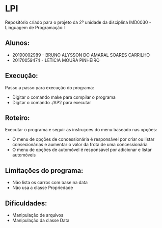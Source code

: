 # LPI
Repositório criado para o projeto da 2º unidade da disciplina IMD0030 - Linguagem de Programação I

## Alunos:
 * 20190002989  - BRUNO ALYSSON DO AMARAL SOARES CARRILHO
 * 20170059474 - LETÍCIA MOURA PINHEIRO
 
## Execução:
Passo a passo para execução do programa:
 * Digitar o comando make para compilar o programa
 * Digitar o comando ./AP2 para executar

## Roteiro:
Executar o programa e seguir as instruçoes do menu baseado nas opções:
 * O menu de opções de concessionária é responsável por criar ou listar consecionárias e aumentar o valor da frota de uma concessionária
 * O menu de opções de automóvel é responsável por adicionar e listar automóveis

## Limitações do programa:
 * Não lista os carros com base na data
 * Não usa a classe Propriedade
 
## Dificuldades:
 * Manipulação de arquivos
 * Manipulação da classe Data
